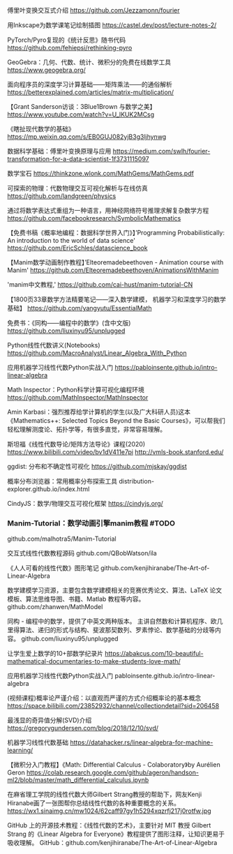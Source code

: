 傅里叶变换交互式介绍
https://github.com/Jezzamonn/fourier

用Inkscape为数学课笔记绘制插图
https://castel.dev/post/lecture-notes-2/

PyTorch/Pyro复现的《统计反思》随书代码
https://github.com/fehiepsi/rethinking-pyro

GeoGebra：几何、代数、统计、微积分的免费在线数学工具
https://www.geogebra.org/

面向程序员的深度学习计算基础——矩阵乘法——的通俗解析
https://betterexplained.com/articles/matrix-multiplication/

【Grant Sanderson访谈：3Blue1Brown 与数学之美】
https://www.youtube.com/watch?v=U_lKUK2MCsg

《瞎扯现代数学的基础》
https://mp.weixin.qq.com/s/EB0GUJ082yjB3g3ljhynwg

数据科学基础：傅里叶变换原理与应用
https://medium.com/swlh/fourier-transformation-for-a-data-scientist-1f3731115097

数学宝石
https://thinkzone.wlonk.com/MathGems/MathGems.pdf

可探索的物理：代数物理交互可视化解析与在线仿真
https://github.com/landgreen/physics

通过将数学表达式重组为一种语言，用神经网络符号推理求解复杂数学方程
https://github.com/facebookresearch/SymbolicMathematics

【免费书稿《概率地编程：数据科学世界入门》】’Programming Probabilistically: An introduction to the world of data science' 
https://github.com/EricSchles/datascience_book

【Manim数学动画制作教程】’Elteoremadebeethoven - Animation course with Manim' 
https://github.com/Elteoremadebeethoven/AnimationsWithManim

'manim中文教程,' 
https://github.com/cai-hust/manim-tutorial-CN

【1800页33章数学方法精要笔记——深入数学建模， 机器学习和深度学习的数学基础】
https://github.com/yangyutu/EssentialMath

免费书：《同构——编程中的数学》(含中文版)
https://github.com/liuxinyu95/unplugged

Python线性代数讲义(Notebooks)
https://github.com/MacroAnalyst/Linear_Algebra_With_Python

应用机器学习线性代数Python实战入门
https://pabloinsente.github.io/intro-linear-algebra

Math Inspector：Python科学计算可视化编程环境
https://github.com/MathInspector/MathInspector

Amin Karbasi：强烈推荐给学计算机的学生(以及广大科研人员)这本《Mathematics++: Selected Topics Beyond the Basic Courses》，可以帮我们轻松理解测度论、拓扑学等，有很多直觉，非常容易理解。 

斯坦福《线性代数导论/矩阵方法导论》课程(2020)
https://www.bilibili.com/video/bv1dV411e7pi http://vmls-book.stanford.edu/

ggdist: 分布和不确定性可视化
https://github.com/mjskay/ggdist

概率分布浏览器：常用概率分布探索工具
distribution-explorer.github.io/index.html

CindyJS：数学/物理交互可视化框架
https://cindyjs.org/

### Manim-Tutorial：数学动画引擎manim教程 #TODO
github.com/malhotra5/Manim-Tutorial

交互式线性代数教程源码
github.com/QBobWatson/ila

《人人可看的线性代数》图形笔记
github.com/kenjihiranabe/The-Art-of-Linear-Algebra

数学建模学习资源，主要包含数学建模相关的竞赛优秀论文、算法、LaTeX 论文模板、算法思维导图、书籍、Matlab 教程等内容。
github.com/zhanwen/MathModel ​​​​

同构 - 编程中的数学，提供了中英文两种版本。
主讲自然数和计算机程序、欧几里得算法、递归的形式与结构、斐波那契数列、罗素悖论、数学基础的分歧等内容。
github.com/liuxinyu95/unplugged ​​​​

让学生爱上数学的10+部数学纪录片
https://abakcus.com/10-beautiful-mathematical-documentaries-to-make-students-love-math/

应用机器学习线性代数Python实战入门
pabloinsente.github.io/intro-linear-algebra ​​​​

(视频课程)概率论严谨介绍：以直观而严谨的方式介绍概率论的基本概念
https://space.bilibili.com/23852932/channel/collectiondetail?sid=206458

最浅显的奇异值分解(SVD)介绍
https://gregorygundersen.com/blog/2018/12/10/svd/

机器学习线性代数基础
https://datahacker.rs/linear-algebra-for-machine-learning/

【微积分入门教程】《Math: Differential Calculus - Colaboratory》by Aurélien Geron
https://colab.research.google.com/github/ageron/handson-ml2/blob/master/math_differential_calculus.ipynb

在麻省理工学院的线性代数大师Gilbert Strang教授的帮助下，网友Kenji Hiranabe画了一张图帮你总结线性代数的各种重要概念的关系。 ​​​​
https://wx1.sinaimg.cn/mw1024/62caff97gy1h5294xqzrfj217j0rotfw.jpg

GitHub 上的开源技术教程：《线性代数的艺术》，主要针对 MIT 教授 Gilbert Strang 的《Linear Algebra for Everyone》教程提供了图形注释，让知识更易于吸收理解。
GitHub：github.com/kenjihiranabe/The-Art-of-Linear-Algebra ​​​​